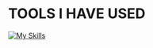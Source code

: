 
# TOOLS I HAVE USED
[![My Skills](https://skillicons.dev/icons?i=c,cpp,cs,java,linux,docker,git,js,html,css,react,dotnet,bootstrap,heroku,bash,gitlab,vscode,visualstudio,pycharm,postman,latex,androidstudio,powershell,mysql,idea,debian,&maven)](https://skillicons.dev)
